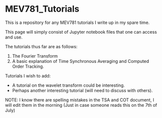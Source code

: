 # MEV781_Tutorials

This is a repository for any MEV781 tutorials I write up in my spare time.

This page will simply consist of Jupyter notebook files that one can access and use.

The tutorials thus far are as follows:
1. The Fourier Transform
2. A basic explanation of Time Synchronous Averaging and Computed Order Tracking.

Tutorials I wish to add:
- A tutorial on the wavelet transform could be interesting.
- Perhaps another interesting tutorial (will need to discuss with others).

NOTE: I know there are spelling mistakes in the TSA and COT document, I will edit them in the morning (Just in case someone reads this on the 7th of July)
